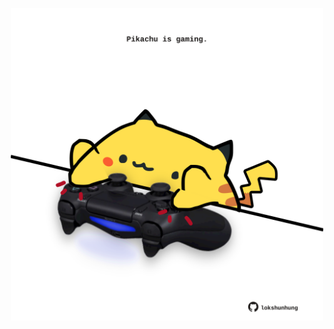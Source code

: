 <!-- built at 31/07/2022, 04:12:59 UTC -->
<p align="center">
  <img width="500" height="500" src="./ReadmeImage.svg">
</p>
